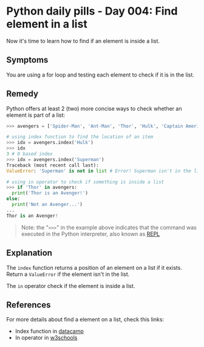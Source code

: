 # Python daily pills - Day 004: Find element in a list

Now it's time to learn how to find if an element is inside a list.

## Symptoms

You are using a for loop and testing each element to check if it is in the list.

## Remedy

Python offers at least 2 (two) more concise ways to check whether an element is part of a list:

```python
>>> avengers = ['Spider-Man', 'Ant-Man', 'Thor', 'Hulk', 'Captain America', 'Black Panther', 'Iron Man']

# using index function to find the location of an item
>>> idx = avengers.index('Hulk')
>>> idx
3 # 0 based index
>>> idx = avengers.index('Superman')
Traceback (most recent call last):
ValueError: 'Superman' is not in list # Error! Superman isn't in the list

# using in operator to check if something is inside a list
>>> if 'Thor' in avengers:
  print('Thor is an Avenger!')
else:
  print('Not an Avenger...')
...
Thor is an Avenger!
```

> Note: the "`>>>`" in the example above indicates that the command was executed in the Python interpreter, also known as [REPL](https://docs.python.org/3/tutorial/interpreter.html)

## Explanation

The `index` function returns a position of an element on a list if it exists. Return a `ValueError` if the element isn't in the list.

The `in` operator check if the element is inside a list.

## References

For more details about find a element on a list, check this links:

- Index function in [datacamp](https://www.datacamp.com/community/tutorials/python-list-index)
- In operator in [w3schools](https://www.w3schools.com/python/python_operators.asp#:~:text=Python-,Membership,-Operators)
